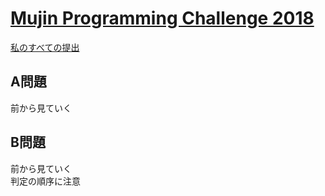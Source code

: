 # [Mujin Programming Challenge 2018](https://beta.atcoder.jp/contests/mujin-pc-2018)  
[私のすべての提出](https://beta.atcoder.jp/contests/mujin-pc-2018/submissions?f.Task=&f.Language=&f.Status=&f.User=tokizo)  
  
## A問題  
前から見ていく  
  
## B問題  
前から見ていく  
判定の順序に注意  
